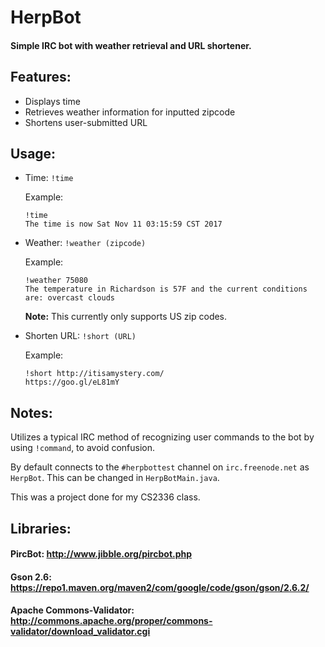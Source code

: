# HerpBot
#### Simple IRC bot with weather retrieval and URL shortener.

## Features:
* Displays time
* Retrieves weather information for inputted zipcode
* Shortens user-submitted URL

## Usage:
* Time: `!time`

   Example:
   ```
   !time
   The time is now Sat Nov 11 03:15:59 CST 2017
   ```
   
* Weather: `!weather (zipcode)`

   Example:
   ```
   !weather 75080
   The temperature in Richardson is 57F and the current conditions are: overcast clouds
   ```
   **Note:** This currently only supports US zip codes.
   
* Shorten URL: `!short (URL)`

   Example:
   ```
   !short http://itisamystery.com/
   https://goo.gl/eL81mY
   ```
   
## Notes:
Utilizes a typical IRC method of recognizing user commands to the bot by using `!command`, to avoid confusion.

By default connects to the `#herpbottest` channel on `irc.freenode.net` as `HerpBot`. This can be changed in `HerpBotMain.java`.

This was a project done for my CS2336 class.

## Libraries:
#### PircBot: http://www.jibble.org/pircbot.php
#### Gson 2.6: https://repo1.maven.org/maven2/com/google/code/gson/gson/2.6.2/
#### Apache Commons-Validator: http://commons.apache.org/proper/commons-validator/download_validator.cgi
